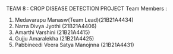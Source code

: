 TEAM 8 : CROP DISEASE DETECTION PROJECT
Team Members : 
1. Medavarapu Manasw(Team Lead)(21B21A4434)
2. Narra Divya Jyothi          (21B21A4406)
3. Amarthi Varshini            (21B21A4415)
4. Gujju Amaralekha            (21B21A4425)
5. Pabbineedi Veera Satya Manojnna (21B21A4431)
